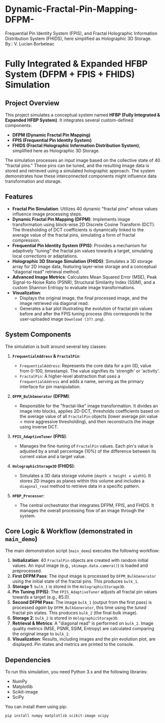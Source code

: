 # Dynamic-Fractal-Pin-Mapping-DFPM-
Frequential Pin Identity System (FPIS), and Fractal Holographic Information Distribution System (FHIDS), here simplified as Holographic 3D Storage.
By.: V. Lucian Borbeleac
# Fully Integrated & Expanded HFBP System (DFPM + FPIS + FHIDS) Simulation

## Project Overview

This project simulates a conceptual system named **HFBP (Fully Integrated & Expanded HFBP System)**. It integrates several custom-defined components:
* **DFPM (Dynamic Fractal Pin Mapping)**
* **FPIS (Frequential Pin Identity System)**
* **FHIDS (Fractal Holographic Information Distribution System)**, simplified here as Holographic 3D Storage.

The simulation processes an input image based on the collective state of 40 "fractal pins." These pins can be tuned, and the resulting image data is stored and retrieved using a simulated holographic approach. The system demonstrates how these interconnected components might influence data transformation and storage.

## Features

* **Fractal Pin Simulation**: Utilizes 40 dynamic "fractal pins" whose values influence image processing steps.
* **Dynamic Fractal Pin Mapping (DFPM)**: Implements image transformation using block-wise 2D Discrete Cosine Transform (DCT). The thresholding of DCT coefficients is dynamically linked to the average value of the fractal pins, simulating a form of fractal compression.
* **Frequential Pin Identity System (FPIS)**: Provides a mechanism for adaptively "tuning" the fractal pin values towards a target, simulating local corrections or adaptations.
* **Holographic 3D Storage Simulation (FHIDS)**: Simulates a 3D storage array for 2D image data, featuring layer-wise storage and a conceptual "diagonal read" retrieval method.
* **Advanced Image Metrics**: Calculates Mean Squared Error (MSE), Peak Signal-to-Noise Ratio (PSNR), Structural Similarity Index (SSIM), and a custom Shannon Entropy to evaluate image transformations.
* **Visualization**:
    * Displays the original image, the final processed image, and the image retrieved via diagonal read.
    * Generates a bar plot illustrating the evolution of fractal pin values before and after the FPIS tuning process (this corresponds to the user-uploaded image `Download (37).png`).

## System Components

The simulation is built around several key classes:

1.  **`FrequentialAddress` & `FractalPin`**:
    * `FrequentialAddress`: Represents the core data for a pin (ID, value from 0-100, timestamp). The value signifies its 'strength' or 'activity'.
    * `FractalPin`: A higher-level abstraction that uses a `FrequentialAddress` and adds a name, serving as the primary interface for pin manipulation.

2.  **`DFPM_BulkGenerator` (DFPM)**:
    * Responsible for the "fractal-like" image transformation. It divides an image into blocks, applies 2D-DCT, thresholds coefficients based on the average value of all `FractalPin` objects (lower average pin value = more aggressive thresholding), and then reconstructs the image using inverse DCT.

3.  **`FPIS_AdaptiveTuner` (FPIS)**:
    * Manages the fine-tuning of `FractalPin` values. Each pin's value is adjusted by a small percentage (10%) of the difference between its current value and a target value.

4.  **`HolographicStorage3D` (FHIDS)**:
    * Simulates a 3D data storage volume (`depth x height x width`). It stores 2D images as planes within this volume and includes a `diagonal_read` method to retrieve data in a specific pattern.

5.  **`HFBP_Processor`**:
    * The central orchestrator that integrates DFPM, FPIS, and FHIDS. It manages the overall processing flow of an image through the system.

## Core Logic & Workflow (demonstrated in `main_demo`)

The main demonstration script (`main_demo`) executes the following workflow:

1.  **Initialization**: 40 `FractalPin` objects are created with random initial values. An input image (e.g., `skimage.data.camera()`) is loaded and preprocessed.
2.  **First DFPM Pass**: The input image is processed by `DFPM_BulkGenerator` using the initial state of the fractal pins. This produces `bulk_1`.
3.  **Storage 1**: `bulk_1` is stored in the `HolographicStorage3D`.
4.  **Pin Tuning (FPIS)**: The `FPIS_AdaptiveTuner` adjusts all fractal pin values towards a target (e.g., 85.0).
5.  **Second DFPM Pass**: The image `bulk_1` (output from the first pass) is processed *again* by `DFPM_BulkGenerator`, this time using the *tuned* fractal pin states. This produces `bulk_2` (the final bulk image).
6.  **Storage 2**: `bulk_2` is stored in `HolographicStorage3D`.
7.  **Retrieval & Metrics**: A "diagonal read" is performed on `bulk_2`. Image quality metrics (MSE, PSNR, SSIM, Entropy) are calculated comparing the original image to `bulk_2`.
8.  **Visualization**: Results, including images and the pin evolution plot, are displayed. Pin states and metrics are printed to the console.

## Dependencies

To run this simulation, you need Python 3.x and the following libraries:
* NumPy
* Matplotlib
* Scikit-image
* SciPy

You can install them using pip:
```bash
pip install numpy matplotlib scikit-image scipy

